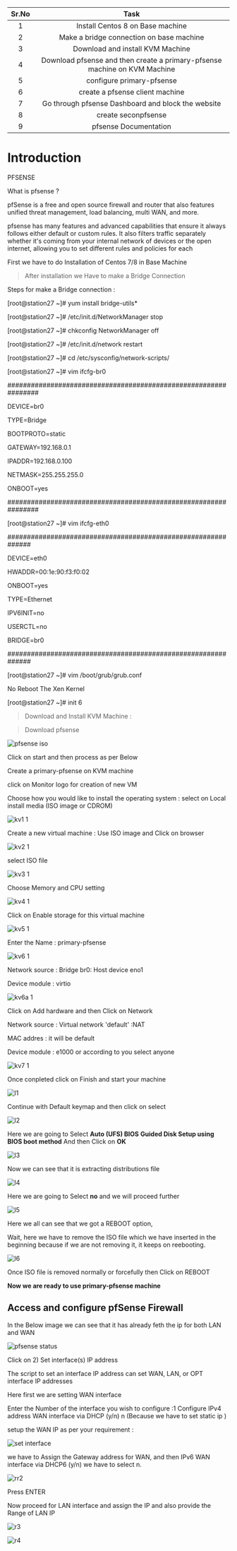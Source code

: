 |Sr.No|	Task |
|:-----:|:------:|
|1	|Install Centos 8 on Base machine|
|2	|Make a bridge connection on base machine| 
|3	|Download and install KVM Machine |
|4	|Download pfsense and then create a primary-pfsense machine on KVM Machine|
|5	|configure primary-pfsense|
|6	|create a pfsense client machine|
|7	|Go through pfsense Dashboard and block the website|
|8	|create seconpfsense | 
|9	|pfsense Documentation|


# Introduction
PFSENSE 


What is pfsense ?

pfSense is a free and open source firewall and router that also features unified threat management, load balancing, multi WAN, and more.

pfsense has many features and advanced capabilities that ensure it always follows either default or custom rules. It also filters traffic separately whether it's coming from your internal network of devices or the open internet, allowing you to set different rules and policies for each

First we have to do Installation of Centos 7/8 in Base Machine

>After installation we Have to make a Bridge Connection

Steps for make a Bridge connection :

[root@station27 ~]# yum install bridge-utils*

[root@station27 ~]# /etc/init.d/NetworkManager stop

[root@station27 ~]# chkconfig NetworkManager off

[root@station27 ~]# /etc/init.d/network restart

[root@station27 ~]# cd /etc/sysconfig/network-scripts/

[root@station27 ~]# vim ifcfg-br0

################################################################

DEVICE=br0

TYPE=Bridge

BOOTPROTO=static

GATEWAY=192.168.0.1

IPADDR=192.168.0.100

NETMASK=255.255.255.0

ONBOOT=yes

################################################################

[root@station27 ~]# vim ifcfg-eth0

##############################################################

DEVICE=eth0

HWADDR=00:1e:90:f3:f0:02

ONBOOT=yes

TYPE=Ethernet

IPV6INIT=no

USERCTL=no

BRIDGE=br0

##############################################################

[root@station27 ~]# vim /boot/grub/grub.conf

No Reboot The Xen Kernel

[root@station27 ~]# init 6

> Download and Install KVM Machine :

> Download pfsense 

![pfsense iso](https://user-images.githubusercontent.com/108870766/181179624-bc71c3a7-33a6-455e-88b8-531305e1f9b0.png)

 Click on start and then process as per Below
 
 Create a primary-pfsense on KVM machine
 
 click on Monitor logo for creation of new VM
 
 Choose how you would like to install the operating system : select on Local install media (ISO image or CDROM)
 
 ![kv1 1](https://user-images.githubusercontent.com/108870766/181465133-9774d4ac-0c56-4ca5-bcab-fc64bba0589c.png)
 
 Create a new virtual machine : Use ISO image and Click on browser 

![kv2 1](https://user-images.githubusercontent.com/108870766/181465429-6b5828fc-9f8a-4d20-94ce-7c1e1faa0cdb.png)

select ISO file 

![kv3 1](https://user-images.githubusercontent.com/108870766/181465517-4d03e62f-4237-4571-8d52-3e9ce87ecd05.png)

Choose Memory and CPU setting 

![kv4 1](https://user-images.githubusercontent.com/108870766/181465587-67a1403f-558f-4911-99ef-397160f9c698.png)

Click on Enable storage for this virtual machine 

![kv5 1](https://user-images.githubusercontent.com/108870766/181465656-a098b08f-097f-488e-8004-8527fd1eb30b.png)

Enter the Name : primary-pfsense 

![kv6 1](https://user-images.githubusercontent.com/108870766/181465725-77edbb35-df94-49bd-a750-e9243212dccd.png)


Network source : Bridge br0: Host device eno1

Device module : virtio 


![kv6a 1](https://user-images.githubusercontent.com/108870766/181465807-fad629a1-bb07-49c5-83d0-fa010863185f.png)

Click on Add hardware and then Click on Network 

Network source : Virtual network 'default' :NAT

MAC addres : it will be default

Device module : e1000 or according to you select anyone 

![kv7 1](https://user-images.githubusercontent.com/108870766/181465867-55821687-eeeb-4b5a-abbc-3f074f48fff3.png)

Once conpleted click on Finish and start your machine

![l1](https://user-images.githubusercontent.com/108870766/181205066-efb86c16-3706-4da0-a8f6-75dfec726c96.png)

Continue with Default keymap and then click on select

![l2](https://user-images.githubusercontent.com/108870766/181205225-aa16ce39-4f7f-4980-aa00-3c0338a910a1.png)

Here we are going to Select **Auto (UFS) BIOS**    **Guided Disk Setup using BIOS boot method** And then Click on **OK**

![l3](https://user-images.githubusercontent.com/108870766/181205298-d2186071-6d59-408d-adc7-345bc2804670.png)

Now we can see that it is extracting distributions file 

![l4](https://user-images.githubusercontent.com/108870766/181205347-dc66f65a-f52a-4997-b226-34d992b3a85f.png)

Here we are going to Select **no** and we will proceed further

![l5](https://user-images.githubusercontent.com/108870766/181205416-d6edaff0-0f02-4e82-8c8d-78de4add675d.png)

Here we all can see that we got a REBOOT option,

Wait, here we have to remove the ISO file which we have inserted in the beginning because if we are not removing it, it keeps on reebooting.

![l6](https://user-images.githubusercontent.com/108870766/181205482-185c67e9-ed81-44a7-a0a0-8bd73219bfc2.png)

Once ISO file is removed normally or forcefully then Click on REBOOT

**Now we are ready to use primary-pfsense machine**
 

## Access and configure pfSense Firewall

In the Below image we can see that it has already feth the ip for both LAN and WAN

![pfsense status ](https://user-images.githubusercontent.com/108870766/181241280-888f61db-5000-469e-a677-cfd70accf6d1.png)

 Click on 2) Set interface(s) IP address

 The script to set an interface IP address can set WAN, LAN, or OPT interface IP addresses
 
 Here first we are setting WAN interface 

Enter the Number of the interface you wish to configure :1 
Configure IPv4 address WAN interface via DHCP (y/n) n  (Because we have to set static ip )

 setup the WAN IP as per your requirement :

 
![set interface ](https://user-images.githubusercontent.com/108870766/181503795-d9f7aa27-7d15-4db1-ad53-69ab5b94baf0.png)

 we have to Assign the Gateway address for WAN, and then  IPv6 WAN interface via DHCP6 (y/n) we have to select n.
 
 ![rr2](https://user-images.githubusercontent.com/108870766/181506099-0e0cdaf2-5f7c-477a-b50a-b8c13c43a475.png)
 
 Press ENTER 
 
 Now proceed for LAN interface and assign the IP and also provide the Range of LAN IP
 
 
 ![r3](https://user-images.githubusercontent.com/108870766/181506399-ee620f0b-b828-4544-b8a2-0994818edb93.png)
 
 ![r4](https://user-images.githubusercontent.com/108870766/181506508-c8714ef0-2820-47df-a247-403f8768c4f7.png)
 
 
 
 


 




 
 











